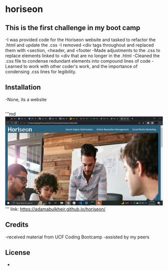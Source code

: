 # horiseon

## This is the first challenge in my boot camp
-I was provided code for the Horiseon website and tasked to refactor the .html and update the .css
-I removed <div tags throughout and replaced them with <section, <header, and <footer
-Made adjustments to the .css to replace elements linked to <div that are no longer in the .html
-Cleaned the .css file to condense redundant elements into compound lines of code
-Learned to work with other coder's work, and the importance of condensing .css lines for legibility.

## Installation
-None, its a website

##
'''md
![screenshot](assets/images/screenshot.png)
'''
link: https://adamabulkheir.github.io/horiseon/

## Credits
-received material from UCF Coding Bootcamp
-assisted by my peers

## License
-

